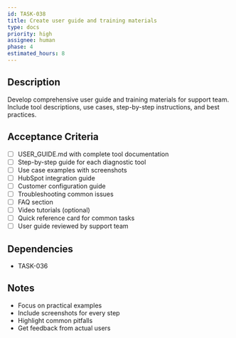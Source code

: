 ```yaml
---
id: TASK-038
title: Create user guide and training materials
type: docs
priority: high
assignee: human
phase: 4
estimated_hours: 8
---
```


## Description
Develop comprehensive user guide and training materials for support team. Include tool descriptions, use cases, step-by-step instructions, and best practices.

## Acceptance Criteria
- [ ] USER_GUIDE.md with complete tool documentation
- [ ] Step-by-step guide for each diagnostic tool
- [ ] Use case examples with screenshots
- [ ] HubSpot integration guide
- [ ] Customer configuration guide
- [ ] Troubleshooting common issues
- [ ] FAQ section
- [ ] Video tutorials (optional)
- [ ] Quick reference card for common tasks
- [ ] User guide reviewed by support team

## Dependencies
- TASK-036

## Notes
- Focus on practical examples
- Include screenshots for every step
- Highlight common pitfalls
- Get feedback from actual users
